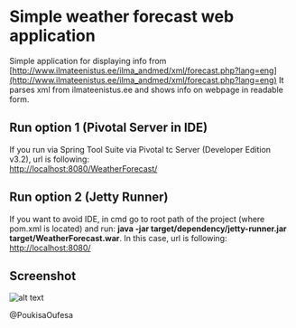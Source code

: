 Simple weather forecast web application
==================
Simple application for displaying info from [http://www.ilmateenistus.ee/ilma_andmed/xml/forecast.php?lang=eng](http://www.ilmateenistus.ee/ilma_andmed/xml/forecast.php?lang=eng)
It parses xml from ilmateenistus.ee and shows info on webpage in readable form. 

## Run option 1 (Pivotal Server in IDE)
If you run via Spring Tool Suite via Pivotal tc Server (Developer Edition v3.2), url is following:  
[http://localhost:8080/WeatherForecast/](http://localhost:8080/WeatherForecast/)

## Run option 2 (Jetty Runner)
If you want to avoid IDE, in cmd go to root path of the project (where pom.xml is located) and run: 
 **java -jar target/dependency/jetty-runner.jar target/WeatherForecast.war**. 
 In this case, url is following: 
[http://localhost:8080/](http://localhost:8080/)

## Screenshot
![alt text](https://github.com/PoukisaOufesa/WeatherForecast/tree/master/readme/weather_forecast.png)

@PoukisaOufesa


